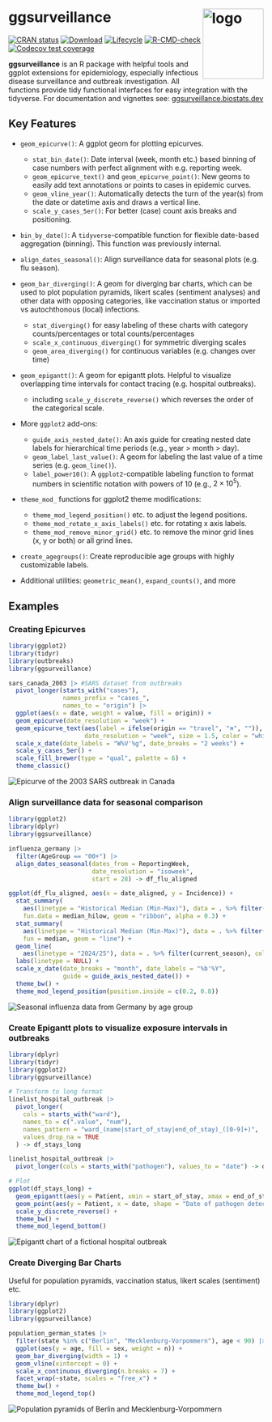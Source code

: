 # ggsurveillance <img src="man/figures/logo.svg" alt="logo" align="right" width="120" height="139" style="border: none; float: right;"/>

<!-- badges: start -->

[![CRAN status](https://www.r-pkg.org/badges/version/ggsurveillance)](https://CRAN.R-project.org/package=ggsurveillance) [![Download](https://cranlogs.r-pkg.org/badges/grand-total/ggsurveillance)](https://cran.r-project.org/package=ggsurveillance) [![Lifecycle](https://img.shields.io/badge/lifecycle-experimental-orange.svg)](https://lifecycle.r-lib.org/articles/stages.html#experimental) [![R-CMD-check](https://github.com/biostats-dev/ggsurveillance/actions/workflows/R-CMD-check.yaml/badge.svg)](https://github.com/biostats-dev/ggsurveillance/actions/workflows/R-CMD-check.yaml) [![Codecov test coverage](https://codecov.io/gh/biostats-dev/ggsurveillance/graph/badge.svg)](https://app.codecov.io/gh/biostats-dev/ggsurveillance)

<!-- badges: end -->

**ggsurveillance** is an R package with helpful tools and ggplot extensions for epidemiology, especially infectious disease surveillance and outbreak investigation. All functions provide tidy functional interfaces for easy integration with the tidyverse. For documentation and vignettes see: <a href="https://ggsurveillance.biostats.dev" target="_blank">ggsurveillance.biostats.dev</a>

## Key Features

-   `geom_epicurve()`: A ggplot geom for plotting epicurves.
    -   `stat_bin_date()`: Date interval (week, month etc.) based binning of case numbers with perfect alignment with e.g. reporting week.
    -   `geom_epicurve_text()` and `geom_epicurve_point()`: New geoms to easily add text annotations or points to cases in epidemic curves.
    -   `geom_vline_year()`: Automatically detects the turn of the year(s) from the date or datetime axis and draws a vertical line.
    -   `scale_y_cases_5er()`: For better (case) count axis breaks and positioning.

-   `bin_by_date()`: A `tidyverse`-compatible function for flexible date-based aggregation (binning). This function was previously internal.

-   `align_dates_seasonal()`: Align surveillance data for seasonal plots (e.g. flu season).

-   `geom_bar_diverging()`: A geom for diverging bar charts, which can be used to plot population pyramids, likert scales (sentiment analyses) and other data with opposing categories, like vaccination status or imported vs autochthonous (local) infections.
    -   `stat_diverging()` for easy labeling of these charts with category counts/percentages or total counts/percentages
    -   `scale_x_continuous_diverging()` for symmetric diverging scales
    -   `geom_area_diverging()` for continuous variables (e.g. changes over time)

-   `geom_epigantt()`: A geom for epigantt plots. Helpful to visualize overlapping time intervals for contact tracing (e.g. hospital outbreaks).
    -   including `scale_y_discrete_reverse()` which reverses the order of the categorical scale.

-   More `ggplot2` add-ons: 
    -   `guide_axis_nested_date()`: An axis guide for creating nested date labels for hierarchical time periods (e.g., year > month > day).
    -   `geom_label_last_value()`: A geom for labeling the last value of a time series (e.g. `geom_line()`). 
    -   `label_power10()`: A `ggplot2`-compatible labeling function to format numbers in scientific notation with powers of 10 (e.g., $2 \times 10^5$).

-   `theme_mod_` functions for ggplot2 theme modifications:

    -   `theme_mod_legend_position()` etc. to adjust the legend positions.
    -   `theme_mod_rotate_x_axis_labels()` etc. for rotating x axis labels.
    -   `theme_mod_remove_minor_grid()` etc. to remove the minor grid lines (x, y or both) or all grind lines.

-   `create_agegroups()`: Create reproducible age groups with highly customizable labels.

-   Additional utilities: `geometric_mean()`, `expand_counts()`, and more

## Examples

### Creating Epicurves

``` r
library(ggplot2)
library(tidyr)
library(outbreaks)
library(ggsurveillance)

sars_canada_2003 |> #SARS dataset from outbreaks
  pivot_longer(starts_with("cases"), 
               names_prefix = "cases_", 
               names_to = "origin") |>
  ggplot(aes(x = date, weight = value, fill = origin)) +
  geom_epicurve(date_resolution = "week") +
  geom_epicurve_text(aes(label = ifelse(origin == "travel", "🛪", "")), 
                     date_resolution = "week", size = 1.5, color = "white") + 
  scale_x_date(date_labels = "W%V'%g", date_breaks = "2 weeks") +
  scale_y_cases_5er() +
  scale_fill_brewer(type = "qual", palette = 6) +
  theme_classic()
```

![Epicurve of the 2003 SARS outbreak in Canada](man/figures/epicurve_readme.png)

### Align surveillance data for seasonal comparison

``` r
library(ggplot2)
library(dplyr)
library(ggsurveillance)

influenza_germany |>
  filter(AgeGroup == "00+") |>
  align_dates_seasonal(dates_from = ReportingWeek,
                       date_resolution = "isoweek",
                       start = 28) -> df_flu_aligned

ggplot(df_flu_aligned, aes(x = date_aligned, y = Incidence)) +
  stat_summary(
    aes(linetype = "Historical Median (Min-Max)"), data = . %>% filter(!current_season), 
    fun.data = median_hilow, geom = "ribbon", alpha = 0.3) +
  stat_summary(
    aes(linetype = "Historical Median (Min-Max)"), data = . %>% filter(!current_season), 
    fun = median, geom = "line") +
  geom_line(
    aes(linetype = "2024/25"), data = . %>% filter(current_season), colour = "dodgerblue4", linewidth = 2) +
  labs(linetype = NULL) +
  scale_x_date(date_breaks = "month", date_labels = "%b'%Y", 
               guide = guide_axis_nested_date()) +
  theme_bw() +
  theme_mod_legend_position(position.inside = c(0.2, 0.8))
```

![Seasonal influenza data from Germany by age group](man/figures/seasonal_plot_readme.png)

### Create Epigantt plots to visualize exposure intervals in outbreaks

``` r
library(dplyr)
library(tidyr)
library(ggplot2)
library(ggsurveillance)

# Transform to long format
linelist_hospital_outbreak |>
  pivot_longer(
    cols = starts_with("ward"),
    names_to = c(".value", "num"),
    names_pattern = "ward_(name|start_of_stay|end_of_stay)_([0-9]+)",
    values_drop_na = TRUE
  ) -> df_stays_long

linelist_hospital_outbreak |>
  pivot_longer(cols = starts_with("pathogen"), values_to = "date") -> df_detections_long

# Plot
ggplot(df_stays_long) +
  geom_epigantt(aes(y = Patient, xmin = start_of_stay, xmax = end_of_stay, color = name)) +
  geom_point(aes(y = Patient, x = date, shape = "Date of pathogen detection"), data = df_detections_long) +
  scale_y_discrete_reverse() +
  theme_bw() +
  theme_mod_legend_bottom()
```

![Epigantt chart of a fictional hospital outbreak](man/figures/epigantt_plot_readme.png)

### Create Diverging Bar Charts

Useful for population pyramids, vaccination status, likert scales (sentiment) etc.

``` r
library(dplyr)
library(ggplot2)
library(ggsurveillance)

population_german_states |>
  filter(state %in% c("Berlin", "Mecklenburg-Vorpommern"), age < 90) |>
  ggplot(aes(y = age, fill = sex, weight = n)) +
  geom_bar_diverging(width = 1) +
  geom_vline(xintercept = 0) +
  scale_x_continuous_diverging(n.breaks = 7) +
  facet_wrap(~state, scales = "free_x") +
  theme_bw() +
  theme_mod_legend_top()
```

![Population pyramids of Berlin and Mecklenburg-Vorpommern](man/figures/diverging_bar_chart_age_pyramid_readme.png)
